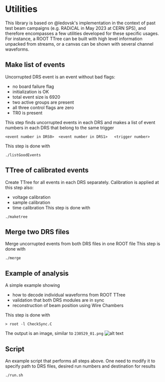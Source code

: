 # Utilities

This library is based on @ledovsk's implementation in the context of past test beam campaigns (e.g. RADiCAL in May 2023 at CERN SPS), and therefore encompasses a few utilities developed for these specific usages.
For instance, a ROOT TTree can be built with high level information unpacked from streams, or a canvas can be shown with several channel waveforms.

## Make list of events

Uncorrupted DRS event is an event without bad flags:
* no board failure flag
* initialization is OK
* total event size is 6920
* two active groups are present
* all three control flags are zero
* TR0 is present

This step finds uncorrupted events in each DRS and makes a list of event numbers in each DRS that belong to the same trigger
```
<event number in DRS0>  <event number in DRS1>   <trigger number>
```
This step is done with
```
./listGoodEvents
```

## TTree of calibrated events

Create TTree for all events in each DRS separately.
Calibration is applied at this step also:
* voltage calibration
* sample calibration
* time calibration
This step is done with
```
./maketree
```

## Merge two DRS files

Merge uncorrupted events from both DRS files in one ROOT file
This step is done with
```
./merge
```

## Example of analysis

A simple example showing
* how to decode individual waveforms from ROOT TTree
* validation that both DRS modules are in sync
* reconstruction of beam position using Wire Chambers

This step is done with
```
> root -l CheckSync.C
```
The output is an image, similar to ```230529_01.png```
![alt text](https://github.com/ledovsk/RADiCAL_TB_May2023/blob/main/230529_01.png)


## Script

An example script that performs all steps above. One need to modify it to specify path to DRS files, desired run numbers and destination for results

```
./run.sh
```
